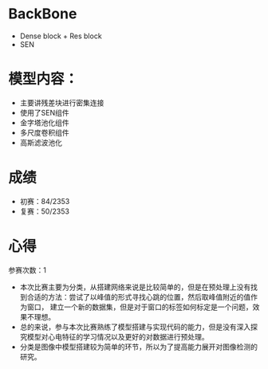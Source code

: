 # BackBone
- Dense block + Res block 
- SEN

# 模型内容：
- 主要讲残差块进行密集连接
- 使用了SEN组件
- 金字塔池化组件
- 多尺度卷积组件
- 高斯滤波池化

# 成绩
- 初赛：84/2353
- 复赛：50/2353

# 心得
参赛次数：1
*  本次比赛主要为分类，从搭建网络来说是比较简单的，但是在预处理上没有找到合适的方法：尝试了以峰值的形式寻找心跳的位置，然后取峰值附近的值作为窗口，
建立一个新的数据集，但是对于窗口的标签如何标定是一个问题，效果不理想。
*  总的来说，参与本次比赛熟练了模型搭建与实现代码的能力，但是没有深入探究模型对心电特征的学习情况以及更好的对数据进行预处理。
*  分类是图像中模型搭建较为简单的环节，所以为了提高能力展开对图像检测的研究。
    
